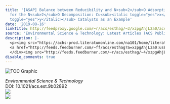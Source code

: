 ```yaml
---
title: '[ASAP] Balance between Reducibility and N<sub>2</sub>O Adsorption Capacity
  for the N<sub>2</sub>O Decomposition: Cu<sub><italic toggle="yes">x</italic></sub>Co<sub><italic
  toggle="yes">y</italic></sub> Catalysts as an Example'
date: '2019-08-16'
linkTitle: http://feedproxy.google.com/~r/acs/esthag/~3/xzpgAhjL2a0/acs.est.9b02892
source: 'Environmental Science & Technology: Latest Articles (ACS Publications)'
description: |-
  <p><img src="https://achs-prod.literatumonline.com/na101/home/literatum/publisher/achs/journals/content/esthag/0/esthag.ahead-of-print/acs.est.9b02892/20190816/images/medium/es9b02892_0007.gif" alt="TOC Graphic"/></p><div><cite>Environmental Science & Technology</cite></div><div>DOI: 10.1021/acs.est.9b02892</div><div class="feedflare">
  <a href="http://feeds.feedburner.com/~ff/acs/esthag?a=xzpgAhjL2a0:usBf9OXTVAA:yIl2AUoC8zA"><img src="http://feeds.feedburner.com/~ff/acs/esthag?d=yIl2AUoC8zA" border="0"></img></a>
  </div><img src="http://feeds.feedburner.com/~r/acs/esthag/~4/xzpgAhjL2a0" ...
disable_comments: true
---
```

<p><img src="https://achs-prod.literatumonline.com/na101/home/literatum/publisher/achs/journals/content/esthag/0/esthag.ahead-of-print/acs.est.9b02892/20190816/images/medium/es9b02892_0007.gif" alt="TOC Graphic"/></p><div><cite>Environmental Science & Technology</cite></div><div>DOI: 10.1021/acs.est.9b02892</div><div class="feedflare">
<a href="http://feeds.feedburner.com/~ff/acs/esthag?a=xzpgAhjL2a0:usBf9OXTVAA:yIl2AUoC8zA"><img src="http://feeds.feedburner.com/~ff/acs/esthag?d=yIl2AUoC8zA" border="0"></img></a>
</div><img src="http://feeds.feedburner.com/~r/acs/esthag/~4/xzpgAhjL2a0" ...